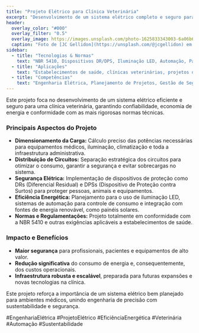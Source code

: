 ```yaml
---
title: "Projeto Elétrico para Clínica Veterinária"
excerpt: "Desenvolvimento de um sistema elétrico completo e seguro para uma clínica veterinária, garantindo eficiência energética, segurança e conformidade com as normas técnicas."
header:
  overlay_color: "#000"
  overlay_filter: "0.5"
  overlay_image: https://images.unsplash.com/photo-1625833343003-6a06b6321453?q=80&w=1974&auto=format&fit=crop&ixlib=rb-4.0.3&ixid=M3wxMjA3fDB8MHxwaG90by1wYWdlfHx8fGVufDB8fHx8fA%3D%3D
  caption: "Foto de [JC Gellidon](https://unsplash.com/@jcgellidon) em [Unsplash](https://unsplash.com)"
sidebar:
  - title: "Tecnologias & Normas"
    text: "NBR 5410, Dispositivos DR/DPS, Iluminação LED, Automação, Painéis Solares."
  - title: "Aplicações"
    text: "Estabelecimentos de saúde, clínicas veterinárias, projetos de eficiência energética."
  - title: "Competências"
    text: "Engenharia Elétrica, Planejamento de Projetos, Gestão de Segurança, Eficiência Energética."
---
```


Este projeto foca no desenvolvimento de um sistema elétrico eficiente e seguro para uma clínica veterinária, garantindo confiabilidade, economia de energia e conformidade com as mais rigorosas normas técnicas.

### Principais Aspectos do Projeto

*   **Dimensionamento da Carga:** Cálculo preciso das potências necessárias para equipamentos médicos, iluminação, climatização e toda a infraestrutura administrativa.
*   **Distribuição de Circuitos:** Separação estratégica dos circuitos para otimizar o consumo, garantir a segurança e evitar sobrecargas no sistema.
*   **Segurança Elétrica:** Implementação de dispositivos de proteção como DRs (Diferencial Residual) e DPSs (Dispositivo de Proteção contra Surtos) para proteger pessoas, animais e equipamentos.
*   **Eficiência Energética:** Planejamento para o uso de iluminação LED, sistemas de automação para controle de consumo e integração com fontes de energia renovável, como painéis solares.
*   **Normas e Regulamentações:** Projeto totalmente em conformidade com a NBR 5410 e outras exigências aplicáveis a estabelecimentos de saúde.

### Impacto e Benefícios

*   **Maior segurança** para profissionais, pacientes e equipamentos de alto valor.
*   **Redução significativa** do consumo de energia e, consequentemente, dos custos operacionais.
*   **Infraestrutura robusta e escalável**, preparada para futuras expansões e novas tecnologias na clínica.

Este projeto reforça a importância de um sistema elétrico bem planejado para ambientes médicos, unindo engenharia de precisão com sustentabilidade e segurança.

#EngenhariaElétrica #ProjetoElétrico #EficiênciaEnergética #Veterinária #Automação #Sustentabilidade